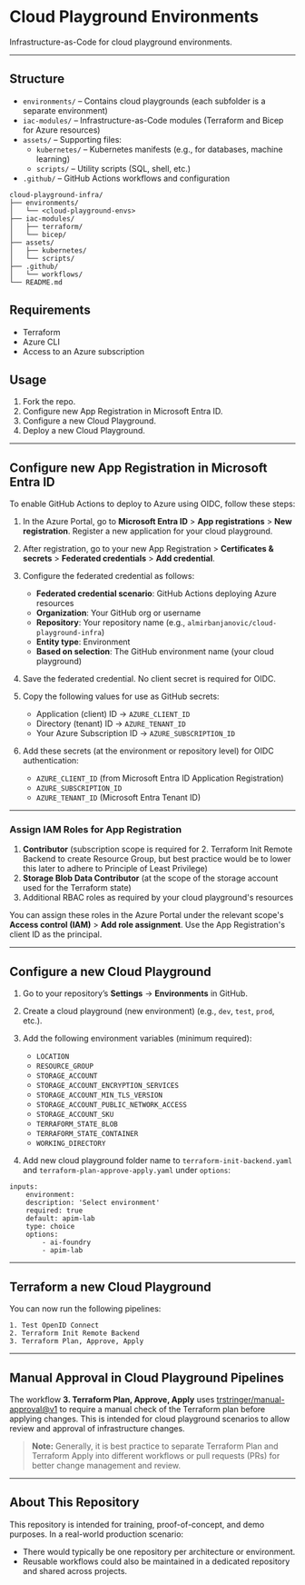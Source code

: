 # Cloud Playground Environments

Infrastructure-as-Code for cloud playground environments.

---

## Structure

- `environments/` – Contains cloud playgrounds (each subfolder is a separate environment)
- `iac-modules/` – Infrastructure-as-Code modules (Terraform and Bicep for Azure resources)
- `assets/` – Supporting files:
	- `kubernetes/` – Kubernetes manifests (e.g., for databases, machine learning)
	- `scripts/` – Utility scripts (SQL, shell, etc.)
- `.github/` – GitHub Actions workflows and configuration

```
cloud-playground-infra/
├── environments/
│   └── <cloud-playground-envs>
├── iac-modules/
│   ├── terraform/
│   └── bicep/
├── assets/
│   ├── kubernetes/
│   └── scripts/
├── .github/
│   └── workflows/
└── README.md
```

## Requirements

- Terraform
- Azure CLI
- Access to an Azure subscription

## Usage

1. Fork the repo.
2. Configure new App Registration in Microsoft Entra ID.
3. Configure a new Cloud Playground.
4. Deploy a new Cloud Playground.


---

## Configure new App Registration in Microsoft Entra ID

To enable GitHub Actions to deploy to Azure using OIDC, follow these steps:

1. In the Azure Portal, go to **Microsoft Entra ID** > **App registrations** > **New registration**. Register a new application for your cloud playground.
2. After registration, go to your new App Registration > **Certificates & secrets** > **Federated credentials** > **Add credential**.
3. Configure the federated credential as follows:
	- **Federated credential scenario**: GitHub Actions deploying Azure resources
	- **Organization**: Your GitHub org or username
	- **Repository**: Your repository name (e.g., `almirbanjanovic/cloud-playground-infra`)
	- **Entity type**: Environment
	- **Based on selection**: The GitHub environment name (your cloud playground)
4. Save the federated credential. No client secret is required for OIDC.
5. Copy the following values for use as GitHub secrets:
	- Application (client) ID → `AZURE_CLIENT_ID`
	- Directory (tenant) ID → `AZURE_TENANT_ID`
	- Your Azure Subscription ID → `AZURE_SUBSCRIPTION_ID`

4. Add these secrets (at the environment or repository level) for OIDC authentication:

	- `AZURE_CLIENT_ID` (from Microsoft Entra ID Application Registration)
	- `AZURE_SUBSCRIPTION_ID`
	- `AZURE_TENANT_ID` (Microsoft Entra Tenant ID)

---

### Assign IAM Roles for App Registration

1. **Contributor** (subscription scope is required for 2. Terraform Init Remote Backend to create Resource Group, but best practice would be to lower this later to adhere to Principle of Least Privilege)
2. **Storage Blob Data Contributor** (at the scope of the storage account used for the Terraform state)
3. Additional RBAC roles as required by your cloud playground's resources

You can assign these roles in the Azure Portal under the relevant scope's **Access control (IAM)** > **Add role assignment**. Use the App Registration's client ID as the principal.

---

## Configure a new Cloud Playground

1. Go to your repository’s **Settings** → **Environments** in GitHub.
2. Create a cloud playground (new environment) (e.g., `dev`, `test`, `prod`, etc.).
3. Add the following environment variables (minimum required):

	- `LOCATION`
	- `RESOURCE_GROUP`
	- `STORAGE_ACCOUNT`
	- `STORAGE_ACCOUNT_ENCRYPTION_SERVICES`
	- `STORAGE_ACCOUNT_MIN_TLS_VERSION`
	- `STORAGE_ACCOUNT_PUBLIC_NETWORK_ACCESS`
	- `STORAGE_ACCOUNT_SKU`
	- `TERRAFORM_STATE_BLOB`
	- `TERRAFORM_STATE_CONTAINER`
	- `WORKING_DIRECTORY`


5. Add new cloud playground folder name to `terraform-init-backend.yaml` and `terraform-plan-approve-apply.yaml` under `options`:
```
inputs:
	environment:
	description: 'Select environment'
	required: true
	default: apim-lab
	type: choice
	options:
		- ai-foundry
		- apim-lab
```

---

## Terraform a new Cloud Playground
You can now run the following pipelines:


	1. Test OpenID Connect
	2. Terraform Init Remote Backend
	3. Terraform Plan, Approve, Apply

---

## Manual Approval in Cloud Playground Pipelines

The workflow **3. Terraform Plan, Approve, Apply** uses [trstringer/manual-approval@v1](https://github.com/trstringer/manual-approval) to require a manual check of the Terraform plan before applying changes. This is intended for cloud playground scenarios to allow review and approval of infrastructure changes.

> **Note:** Generally, it is best practice to separate Terraform Plan and Terraform Apply into different workflows or pull requests (PRs) for better change management and review.

---

## About This Repository

This repository is intended for training, proof-of-concept, and demo purposes. In a real-world production scenario:

- There would typically be one repository per architecture or environment.
- Reusable workflows could also be maintained in a dedicated repository and shared across projects.
